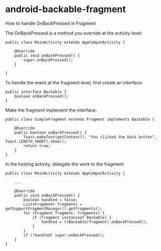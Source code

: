 # android-backable-fragment
How to handle OnBackPressed in Fragment

The OnBackPressed is a method you override at the activity level:

    public class MainActivity extends AppCompatActivity {

        @Override
        public void onBackPressed() {
            super.onBackPressed();
        }

    }

To handle the event at the fragment level, first create an interface:

    public interface Backable {
        boolean onBackPressed();
    }

Make the fragment implement the interface:

    public class SimpleFragment extends Fragment implements Backable {

        @Override
        public boolean onBackPressed() {
            Toast.makeText(getContext(), "You clicked the back button", Toast.LENGTH_SHORT).show();
            return true;
        }
    }
    
In the hosting activity, delegate the work to the fragment:

    public class MainActivity extends AppCompatActivity {

        ...

        @Override
        public void onBackPressed() {
            boolean handled = false;
            List<Fragment> fragments = getSupportFragmentManager().getFragments();
            for (Fragment fragment: fragments) {
                if (fragment instanceof Backable) {
                    handled = ((Backable)fragment).onBackPressed();
                }
            }
            if (!handled) super.onBackPressed();
        }
    }
